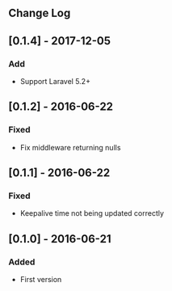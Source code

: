 ## Change Log

## [0.1.4] - 2017-12-05
### Add
- Support Laravel 5.2+

## [0.1.2] - 2016-06-22
### Fixed
- Fix middleware returning nulls

## [0.1.1] - 2016-06-22
### Fixed
- Keepalive time not being updated correctly

## [0.1.0] - 2016-06-21
### Added
- First version
